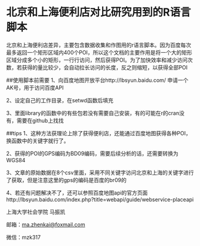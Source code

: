 # 北京和上海便利店对比研究用到的R语言脚本
北京和上海便利店差异，主要包含数据收集和作图用的r语言脚本。因为百度每次最多返回一个矩形区域内400个POI，所以这个文档的主要作用是将一个大的矩形区域分成多个小的矩形，一行行访问，然后获得POI。为了加快效率和减少访问次数，若获得的量比较少，会自动拉长访问的长度，反之则缩短，以获得全部POI
 
##使用脚本前需要
1、向百度地图开放平台http://lbsyun.baidu.com/ 申请一个AK号，用于访问百度API  

2、设定自己的工作目录，在setwd函数后填充  

3、里面library的函数中的有些包若没有需要自己安装，有的可能在r的cran没有，需要在github上找找
 
##tips
1、这种方法获理论上除了获得便利店，还能通过百度地图获得各种POI，换函数中的关键字就行了。  

2、获得的POI的GPS编码为BD09编码，需要后续分析的话，还需要转换为WGS84  

3、文章的原始数据在8个csv里面，采用不同关键字访问北京和上海的关键字进行了获取，但是注意这里的gps的编码是百度的br09的  

4、若还有问题解决不了，还可以参照百度地图api的官方页面http://lbsyun.baidu.com/index.php?title=webapi/guide/webservice-placeapi  

上海大学社会学院 马振凯  

邮箱：ma.zhenkai@foxmail.com   

微信：mzk317
